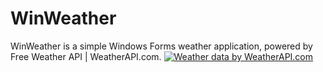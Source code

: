 # WinWeather
WinWeather is a simple Windows Forms weather application, powered by Free Weather API | WeatherAPI.com.
<a href="https://www.weatherapi.com/" title="Free Weather API"><img src='//cdn.weatherapi.com/v4/images/weatherapi_logo.png' alt="Weather data by WeatherAPI.com" border="0"></a>
